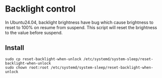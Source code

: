 # Backlight control

In Ubuntu24.04, backlight brightness have bug which cause brightness to reset to 100% on resume from suspend.
This script will reset the brightness to the value before suspend.

## Install
```
sudo cp reset-backlight-when-unlock /etc/systemd/system-sleep/reset-backlight-when-unlock
sudo chown root:root /etc/systemd/system-sleep/reset-backlight-when-unlock
```
